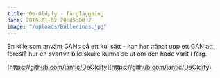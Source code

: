 ```yaml
---
title: De-Oldify - färgläggning
date: 2019-01-02 20:45:00 Z
image: "/uploads/Ballerinas.jpg"
---
```


En kille som använt GANs på ett kul sätt - han har tränat upp ett GAN att föreslå hur en svartvit bild skulle kunna se ut om den hade  varit i färg.

[https://github.com/jantic/DeOldify](https://github.com/jantic/DeOldify)

